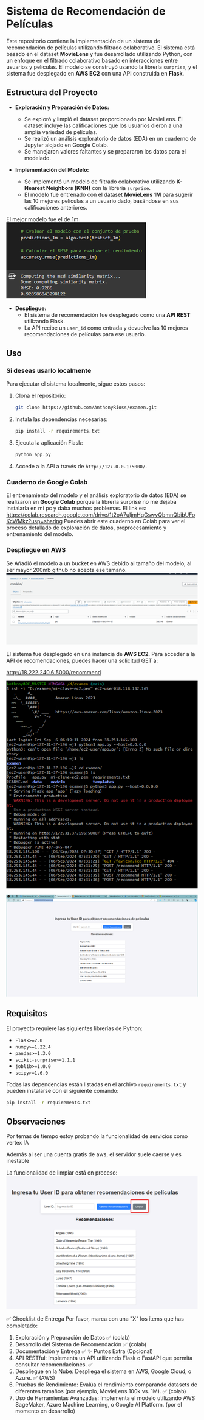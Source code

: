 # Sistema de Recomendación de Películas

Este repositorio contiene la implementación de un sistema de recomendación de películas utilizando filtrado colaborativo. El sistema está basado en el dataset **MovieLens** y fue desarrollado utilizando Python, con un enfoque en el filtrado colaborativo basado en interacciones entre usuarios y películas. El modelo se construyó usando la librería `surprise`, y el sistema fue desplegado en **AWS EC2** con una API construida en **Flask**.

## Estructura del Proyecto
- **Exploración y Preparación de Datos:**
    - Se exploró y limpió el dataset proporcionado por MovieLens. El dataset incluye las calificaciones que los usuarios dieron a una amplia variedad de películas.
    - Se realizó un análisis exploratorio de datos (EDA) en un cuaderno de Jupyter alojado en Google Colab.
    - Se manejaron valores faltantes y se prepararon los datos para el modelado.

- **Implementación del Modelo:**
    - Se implementó un modelo de filtrado colaborativo utilizando **K-Nearest Neighbors (KNN)** con la librería `surprise`.
    - El modelo fue entrenado con el dataset **MovieLens 1M** para sugerir las 10 mejores películas a un usuario dado, basándose en sus calificaciones anteriores.

El mejor modelo fue el de 1m
![alt text](image-2.png)

- **Despliegue:**
    - El sistema de recomendación fue desplegado como una **API REST** utilizando Flask.
    - La API recibe un `user_id` como entrada y devuelve las 10 mejores recomendaciones de películas para ese usuario.

## Uso

### Si deseas usarlo localmente
Para ejecutar el sistema localmente, sigue estos pasos:

1. Clona el repositorio:
    ```bash
    git clone https://github.com/AnthonyRioss/examen.git
    ```

2. Instala las dependencias necesarias:
    ```bash
    pip install -r requirements.txt
    ```

3. Ejecuta la aplicación Flask:
    ```bash
    python app.py
    ```

4. Accede a la API a través de `http://127.0.0.1:5000/`.

### Cuaderno de Google Colab
El entrenamiento del modelo y el análisis exploratorio de datos (EDA) se realizaron en **Google Colab** porque la librería surprise no me dejaba instalarla en mi pc y daba muchos problemas.
El link es: https://colab.research.google.com/drive/1t2oA7uIjmHqGswyQbmnQbibUFoKcWMkz?usp=sharing
Puedes abrir este cuaderno en Colab para ver el proceso detallado de exploración de datos, preprocesamiento y entrenamiento del modelo.

### Despliegue en AWS

Se Añadió el modelo a un bucket en AWS debido al tamaño del modelo, al ser mayor 200mb github no acepta ese tamaño.
![alt text](image.png)
 
El sistema fue desplegado en una instancia de **AWS EC2**. Para acceder a la API de recomendaciones, puedes hacer una solicitud GET a:

http://18.222.240.6:5000/recommend

![alt text](image-1.png)

![alt text](image-3.png)

## Requisitos

El proyecto requiere las siguientes librerías de Python:
- `Flask>=2.0`
- `numpy>=1.22.4`
- `pandas>=1.3.0`
- `scikit-surprise>=1.1.1`
- `joblib>=1.0.0`
- `scipy>=1.6.0`

Todas las dependencias están listadas en el archivo `requirements.txt` y pueden instalarse con el siguiente comando:
```bash
pip install -r requirements.txt
```
## Observaciones
Por temas de tiempo estoy probando la funcionalidad de servicios como vertex IA 


Además al ser una cuenta gratis de aws, el servidor suele caerse y es inestable

La funcionalidad de limpiar está en proceso:
![alt text](image-4.png)

✅ Checklist de Entrega
Por favor, marca con una "X" los ítems que has completado:
1. Exploración y Preparación de Datos ✅  (colab)
2. Desarrollo del Sistema de Recomendación ✅  (colab)
3. Documentación y Entrega ✅ 
✨ Puntos Extra (Opcional) 
1. API RESTful: Implementa un API utilizando Flask o FastAPI que permita consultar
recomendaciones.  ✅ 
2. Despliegue en la Nube: Despliega el sistema en AWS, Google Cloud, o Azure. ✅  (AWS)
3. Pruebas de Rendimiento: Evalúa el rendimiento comparando datasets de 
diferentes tamaños (por ejemplo, MovieLens 100k vs. 1M). ✅ (colab)
4. Uso de Herramientas Avanzadas: Implementa el modelo utilizando AWS
SageMaker, Azure Machine Learning, o Google AI Platform. (por el momento en desarrollo)